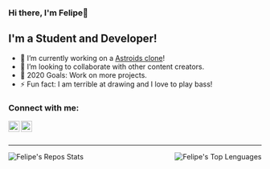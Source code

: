 ### Hi there, I'm Felipe👋

## I'm a Student and Developer!
- 🔭 I’m currently working on a [Astroids clone][AstroidsRepo]!
- 👯 I’m looking to collaborate with other content creators.
- 🥅 2020 Goals: Work on more projects.
- ⚡ Fun fact: I am terrible at drawing and I love to play bass! 

### Connect with me:

[<img align="left" alt="FelipeCarlin | Twitter" width="22px" src="https://cdn.jsdelivr.net/npm/simple-icons@v3/icons/twitter.svg" />][twitter]
[<img align="left" alt="FelipeCarlin | Instagram" width="22px" src="https://cdn.jsdelivr.net/npm/simple-icons@v3/icons/instagram.svg" />][instagram]

<br />
<br />

---

<img align="left" alt="Felipe's Repos Stats" src="https://github-readme-stats.vercel.app/api?username=FelipeCarlin&show_icons=true&hide_border=true&hide_rank=true" />
<img align="right" alt="Felipe's Top Lenguages" src="https://github-readme-stats.vercel.app/api/top-langs/?username=FelipeCarlin&layout=compact" />

[AstroidsRepo]: https://github.com/FelipeCarlin/Astroids
[website]: https://felipecarlin.github.io/
[twitter]: https://twitter.com/FelipeCarlin7
[instagram]: https://www.instagram.com/carlin_felipe/
